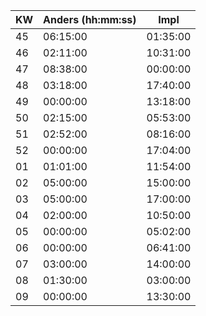 KW|Anders (hh:mm:ss)|Impl
-|-|-
45|06:15:00|01:35:00
46|02:11:00|10:31:00
47|08:38:00|00:00:00
48|03:18:00|17:40:00
49|00:00:00|13:18:00
50|02:15:00|05:53:00
51|02:52:00|08:16:00
52|00:00:00|17:04:00
01|01:01:00|11:54:00
02|05:00:00|15:00:00
03|05:00:00|17:00:00
04|02:00:00|10:50:00
05|00:00:00|05:02:00
06|00:00:00|06:41:00
07|03:00:00|14:00:00
08|01:30:00|03:00:00
09|00:00:00|13:30:00
